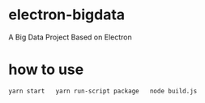# electron-bigdata
A Big Data Project Based on Electron
# how to use
`yarn start  
 yarn run-script package  
 node build.js`
